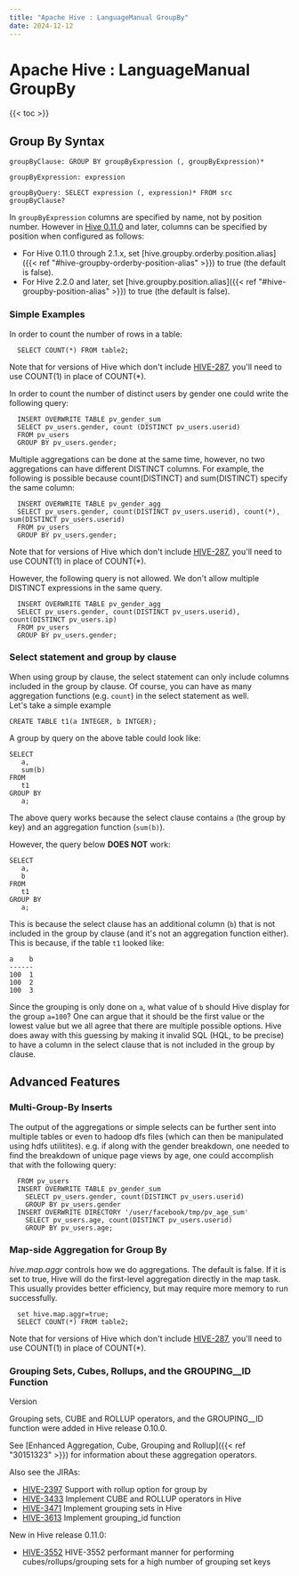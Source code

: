 ```yaml
---
title: "Apache Hive : LanguageManual GroupBy"
date: 2024-12-12
---
```


# Apache Hive : LanguageManual GroupBy

{{< toc >}}

## Group By Syntax

```
groupByClause: GROUP BY groupByExpression (, groupByExpression)*

groupByExpression: expression

groupByQuery: SELECT expression (, expression)* FROM src groupByClause?

```

In `groupByExpression` columns are specified by name, not by position number. However in [Hive 0.11.0](https://issues.apache.org/jira/browse/HIVE-581) and later, columns can be specified by position when configured as follows:

* For Hive 0.11.0 through 2.1.x, set [hive.groupby.orderby.position.alias]({{< ref "#hive-groupby-orderby-position-alias" >}}) to true (the default is false).
* For Hive 2.2.0 and later, set [hive.groupby.position.alias]({{< ref "#hive-groupby-position-alias" >}}) to true (the default is false).

### Simple Examples

In order to count the number of rows in a table:

```
  SELECT COUNT(*) FROM table2;

```

Note that for versions of Hive which don't include [HIVE-287](https://issues.apache.org/jira/browse/HIVE-287), you'll need to use COUNT(1) in place of COUNT(*).

In order to count the number of distinct users by gender one could write the following query:

```
  INSERT OVERWRITE TABLE pv_gender_sum
  SELECT pv_users.gender, count (DISTINCT pv_users.userid)
  FROM pv_users
  GROUP BY pv_users.gender;

```

Multiple aggregations can be done at the same time, however, no two aggregations can have different DISTINCT columns. For example, the following is possible because count(DISTINCT) and sum(DISTINCT) specify the same column:

```
  INSERT OVERWRITE TABLE pv_gender_agg
  SELECT pv_users.gender, count(DISTINCT pv_users.userid), count(*), sum(DISTINCT pv_users.userid)
  FROM pv_users
  GROUP BY pv_users.gender;

```

Note that for versions of Hive which don't include [HIVE-287](https://issues.apache.org/jira/browse/HIVE-287), you'll need to use COUNT(1) in place of COUNT(*).

However, the following query is not allowed. We don't allow multiple DISTINCT expressions in the same query.

```
  INSERT OVERWRITE TABLE pv_gender_agg
  SELECT pv_users.gender, count(DISTINCT pv_users.userid), count(DISTINCT pv_users.ip)
  FROM pv_users
  GROUP BY pv_users.gender;

```

### Select statement and group by clause

When using group by clause, the select statement can only include columns included in the group by clause. Of course, you can have as many aggregation functions (e.g. `count`) in the select statement as well.  
 Let's take a simple example

```
CREATE TABLE t1(a INTEGER, b INTGER);

```

A group by query on the above table could look like:

```
SELECT
   a,
   sum(b)
FROM
   t1
GROUP BY
   a;

```

The above query works because the select clause contains `a` (the group by key) and an aggregation function (`sum(b)`).

However, the query below **DOES NOT** work:

```
SELECT
   a,
   b
FROM
   t1
GROUP BY
   a;

```

This is because the select clause has an additional column (`b`) that is not included in the group by clause (and it's not an aggregation function either). This is because, if the table `t1` looked like:

```
a    b
------
100  1
100  2
100  3

```

Since the grouping is only done on `a`, what value of `b` should Hive display for the group `a=100`? One can argue that it should be the first value or the lowest value but we all agree that there are multiple possible options. Hive does away with this guessing by making it invalid SQL (HQL, to be precise) to have a column in the select clause that is not included in the group by clause.

## Advanced Features

### Multi-Group-By Inserts

The output of the aggregations or simple selects can be further sent into multiple tables or even to hadoop dfs files (which can then be manipulated using hdfs utilitites). e.g. if along with the gender breakdown, one needed to find the breakdown of unique page views by age, one could accomplish that with the following query:

```
  FROM pv_users 
  INSERT OVERWRITE TABLE pv_gender_sum
    SELECT pv_users.gender, count(DISTINCT pv_users.userid) 
    GROUP BY pv_users.gender 
  INSERT OVERWRITE DIRECTORY '/user/facebook/tmp/pv_age_sum'
    SELECT pv_users.age, count(DISTINCT pv_users.userid) 
    GROUP BY pv_users.age; 

```

### Map-side Aggregation for Group By

*hive.map.aggr* controls how we do aggregations. The default is false. If it is set to true, Hive will do the first-level aggregation directly in the map task.  
 This usually provides better efficiency, but may require more memory to run successfully.

```
  set hive.map.aggr=true;
  SELECT COUNT(*) FROM table2;

```

Note that for versions of Hive which don't include [HIVE-287](https://issues.apache.org/jira/browse/HIVE-287), you'll need to use COUNT(1) in place of COUNT(*).

### Grouping Sets, Cubes, Rollups, and the GROUPING__ID Function

Version

Grouping sets, CUBE and ROLLUP operators, and the GROUPING__ID function were added in Hive release 0.10.0.

See [Enhanced Aggregation, Cube, Grouping and Rollup]({{< ref "30151323" >}}) for information about these aggregation operators.

Also see the JIRAs:

* [HIVE-2397](https://issues.apache.org/jira/browse/HIVE-2397) Support with rollup option for group by
* [HIVE-3433](https://issues.apache.org/jira/browse/HIVE-3433) Implement CUBE and ROLLUP operators in Hive
* [HIVE-3471](https://issues.apache.org/jira/browse/HIVE-3471) Implement grouping sets in Hive
* [HIVE-3613](https://issues.apache.org/jira/browse/HIVE-3613) Implement grouping_id function

New in Hive release 0.11.0:

* [HIVE-3552](https://issues.apache.org/jira/browse/HIVE-3552) HIVE-3552 performant manner for performing cubes/rollups/grouping sets for a high number of grouping set keys

 

 

